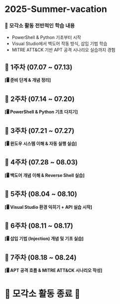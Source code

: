 # 2025-Summer-vacation
### 🔐 **모각소 활동 전반적인 학습 내용**

- PowerShell & Python 기초부터 시작
- Visual Studio에서 백도어 작동 방식, 삽입 기법 학습
- MITRE ATT&CK 기반 APT 공격 시나리오 실습까지 경험


## **📌 1주차 (07.07 ~ 07.13)**
**[🖥 준비 단계 & 개념 정리]**


## **📌 2주차 (07.14 ~ 07.20)**
**[🖥 PowerShell & Python 기초 다지기]**


## **📌 3주차 (07.21 ~ 07.27)**
**[🖥 윈도우 시스템 이해 & 자동 실행 실습]**


## **📌 4주차 (07.28 ~ 08.03)**
**[🖥 백도어 개념 이해 & Reverse Shell 실습]**


## **📌 5주차 (08.04 ~ 08.10)**
**[🖥 Visual Studio 환경 익히기 + API 실습 시작]**


## **📌 6주차 (08.11 ~ 08.17)**
**[🖥 삽입 기법 (Injection) 개념 및 기초 실습]**


## **📌 7주차 (08.18 ~ 08.24)**
**[🖥 APT 공격 흐름 & MITRE ATT&CK 시나리오 작성]**


# 🏁  **모각소 활동 종료**  🏁
